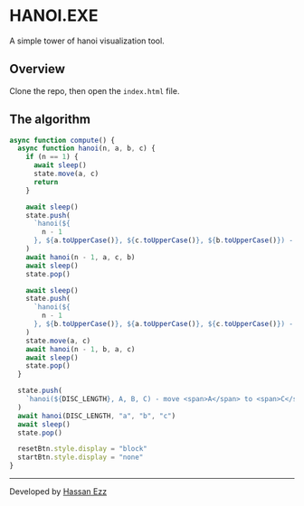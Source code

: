 # HANOI.EXE

A simple tower of hanoi visualization tool.

## Overview

Clone the repo, then open the `index.html` file.

## The algorithm

```js
async function compute() {
  async function hanoi(n, a, b, c) {
    if (n == 1) {
      await sleep()
      state.move(a, c)
      return
    }

    await sleep()
    state.push(
      `hanoi(${
        n - 1
      }, ${a.toUpperCase()}, ${c.toUpperCase()}, ${b.toUpperCase()}) - move <span>${a.toUpperCase()}</span> to <span>${b.toUpperCase()}</span>`
    )
    await hanoi(n - 1, a, c, b)
    await sleep()
    state.pop()

    await sleep()
    state.push(
      `hanoi(${
        n - 1
      }, ${b.toUpperCase()}, ${a.toUpperCase()}, ${c.toUpperCase()}) - move <span>${b.toUpperCase()}</span> to <span>${c.toUpperCase()}</span>`
    )
    state.move(a, c)
    await hanoi(n - 1, b, a, c)
    await sleep()
    state.pop()
  }

  state.push(
    `hanoi(${DISC_LENGTH}, A, B, C) - move <span>A</span> to <span>C</span>`
  )
  await hanoi(DISC_LENGTH, "a", "b", "c")
  await sleep()
  state.pop()

  resetBtn.style.display = "block"
  startBtn.style.display = "none"
}

```

<hr>

Developed by [Hassan Ezz](https://github.com/hasssanezzz)